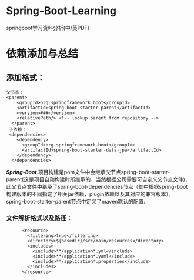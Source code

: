 # Spring-Boot-Learning
springboot学习资料分析(中/英PDF)
# 依赖添加与总结

## 添加格式：
    父节点：
    <parent>
        <groupId>org.springframework.boot</groupId>
        <artifactId>spring-boot-starter-parent</artifactId>
        <version>###</version>
        <relativePath/> <!-- lookup parent from repository -->
      </parent>
     子依赖：
     <dependencies>
        <dependency>
          <groupId>org.springframework.boot</groupId>
          <artifactId>spring-boot-starter-data-jpa</artifactId>
        </dependency>
      </dependencies>
    
___Spring-Boot___ 项目构建是<span>pom</span>文件中会继承父节点<span>spring-boot-starter-parent(这是项目自动构建时所继承的，当然根据公司需要可自定义父节点文件)</span>，
此父节点文件中继承了<span>spring-boot-dependencies</span>节点（其中根据<span>spring-boot</span>构建版本的不同指定了相关<span>jar</span>依赖，<span>plugin</span>依赖以及其对应的兼容版本）。
<span>spring-boot-starter-parent</span>节点中定义了<span>maven</span>默认的配置:
### 文件解析格式以及路径：
          <resource>
            <filtering>true</filtering>
            <directory>${basedir}/src/main/resources</directory>
            <includes>
              <include>**/application*.yml</include>
              <include>**/application*.yaml</include>
              <include>**/application*.properties</include>
            </includes>
          </resource>
